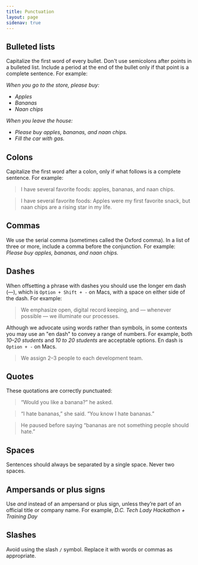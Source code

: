 ```yaml
---
title: Punctuation
layout: page
sidenav: true
---
```


## Bulleted lists

Capitalize the first word of every bullet. Don't use semicolons after points in a bulleted list. Include a period at the end of the bullet only if that point is a complete sentence. For example:

*When you go to the store, please buy:*

-   *Apples*
-   *Bananas*
-   *Naan chips*

*When you leave the house:*

-   *Please buy apples, bananas, and naan chips.*
-   *Fill the car with gas.*

## Colons

Capitalize the first word after a colon, only if what follows is a complete sentence. For example:

> I have several favorite foods: apples, bananas, and naan chips.  

> I have several favorite foods: Apples were my first favorite snack, but naan chips
are a rising star in my life.

## Commas

We use the serial comma (sometimes called the Oxford comma). In a list of three or more, include a comma before the conjunction. For example: *Please buy apples, bananas, and naan chips.*

## Dashes

When offsetting a phrase with dashes you should use the longer em dash (—), which is `Option + Shift + -` on Macs, with a space on either side of the dash. For example:

> We emphasize open, digital record keeping, and — whenever possible — we illuminate our processes.

Although we advocate using words rather than symbols, in some contexts you may use an "en dash" to convey a range of numbers. For example,  both *10–20 students* and *10 to 20 students* are acceptable options.  En dash is `Option + -` on Macs.

> We assign 2–3 people to each development team.

## Quotes

These quotations are correctly punctuated:

> “Would you like a banana?” he asked.  

> “I hate bananas,” she said. “You know I hate bananas.”  

> He paused before saying “bananas are not something people should hate.”

## Spaces

Sentences should always be separated by a single space. Never two spaces.

## Ampersands or plus signs

Use _and_ instead of an ampersand or plus sign, unless they’re part of an official title or company name. For example, *D.C. Tech Lady Hackathon + Training Day*

## Slashes

Avoid using the slash `/` symbol. Replace it with words or commas as appropriate.
